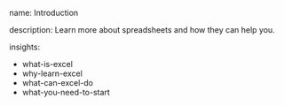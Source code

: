name: Introduction

description: Learn more about spreadsheets and how they can help you.

insights:
  - what-is-excel
  - why-learn-excel
  - what-can-excel-do
  - what-you-need-to-start
